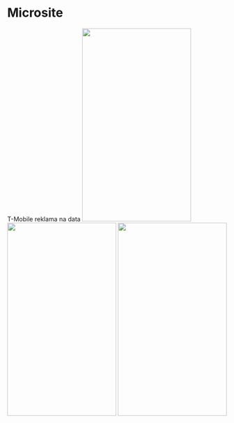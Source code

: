 # Microsite
T-Mobile reklama na data
<img src="https://user-images.githubusercontent.com/77028786/236141293-a26738f5-f5c6-4200-a621-a2717aedacf7.png" width="250" height="444">
<img src="https://user-images.githubusercontent.com/77028786/236141360-7dc10443-7754-49cb-8f57-ed230e966746.png" width="250" height="444">
<img src="https://user-images.githubusercontent.com/77028786/236141405-f58310f5-2812-4519-911b-42a6896878fb.png" width="250" height="444">
